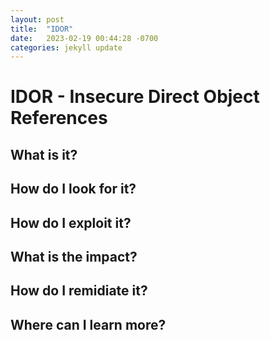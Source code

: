 ```yaml
---
layout: post
title:  "IDOR"
date:   2023-02-19 00:44:28 -0700
categories: jekyll update
---
```


# **IDOR - Insecure Direct Object References**

## What is it?

## How do I look for it?

## How do I exploit it?

## What is the impact?

## How do I remidiate it?

## Where can I learn more?